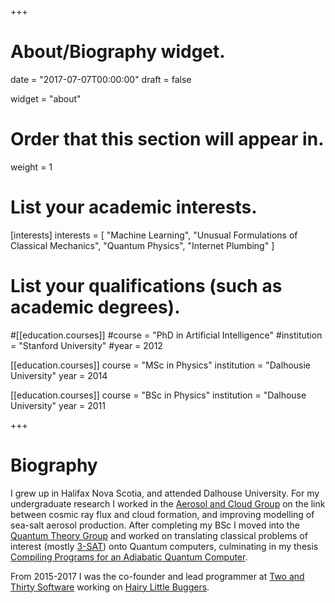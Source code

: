 +++
# About/Biography widget.

date = "2017-07-07T00:00:00"
draft = false

widget = "about"

# Order that this section will appear in.
weight = 1

# List your academic interests.
[interests]
  interests = [
	"Machine Learning",
    "Unusual Formulations of Classical Mechanics",
    "Quantum Physics",
    "Internet Plumbing"
  ]

# List your qualifications (such as academic degrees).
#[[education.courses]]
  #course = "PhD in Artificial Intelligence"
  #institution = "Stanford University"
  #year = 2012

[[education.courses]]
  course = "MSc in Physics"
  institution = "Dalhousie University"
  year = 2014

[[education.courses]]
  course = "BSc in Physics"
  institution = "Dalhouse University"
  year = 2011
 
+++

# Biography
I grew up in Halifax Nova Scotia, and attended Dalhouse University.  For my undergraduate research I worked in the [Aerosol and Cloud Group](http://pierce.atmos.colostate.edu/) on the link between cosmic ray flux and cloud formation, and improving modelling of sea-salt aerosol production.  After completing my BSc I moved into the [Quantum Theory Group](http://quantum.phys.dal.ca/index.html) and worked on translating classical problems of interest (mostly [3-SAT](https://en.wikipedia.org/wiki/Boolean_satisfiability_problem#3-satisfiability)) onto Quantum computers, culminating in my thesis [Compiling Programs for an Adiabatic Quantum Computer](https://github.com/esnowkropla/eskthesis).

From 2015-2017 I was the co-founder and lead programmer at [Two and Thirty Software](http://twoandthirtysoftware.com) working on [Hairy Little Buggers](http://hairylittlebuggers.com).
